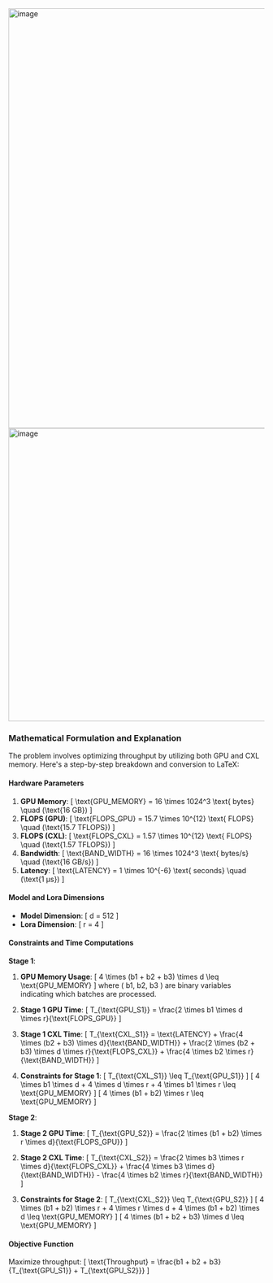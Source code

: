 <img width="826" alt="image" src="https://github.com/user-attachments/assets/789bc76f-3688-4760-8a2d-118f31a8a615">

<img width="577" alt="image" src="https://github.com/user-attachments/assets/d121bb3d-d917-456b-8f7d-48dbf66f3ea3">


### Mathematical Formulation and Explanation

The problem involves optimizing throughput by utilizing both GPU and CXL memory. Here's a step-by-step breakdown and conversion to LaTeX:

#### Hardware Parameters

1. **GPU Memory**:
   \[
   \text{GPU\_MEMORY} = 16 \times 1024^3 \text{ bytes} \quad (\text{16 GB})
   \]
2. **FLOPS (GPU)**:
   \[
   \text{FLOPS\_GPU} = 15.7 \times 10^{12} \text{ FLOPS} \quad (\text{15.7 TFLOPS})
   \]
3. **FLOPS (CXL)**:
   \[
   \text{FLOPS\_CXL} = 1.57 \times 10^{12} \text{ FLOPS} \quad (\text{1.57 TFLOPS})
   \]
4. **Bandwidth**:
   \[
   \text{BAND\_WIDTH} = 16 \times 1024^3 \text{ bytes/s} \quad (\text{16 GB/s})
   \]
5. **Latency**:
   \[
   \text{LATENCY} = 1 \times 10^{-6} \text{ seconds} \quad (\text{1 µs})
   \]

#### Model and Lora Dimensions

- **Model Dimension**:
  \[
  d = 512
  \]
- **Lora Dimension**:
  \[
  r = 4
  \]

#### Constraints and Time Computations

**Stage 1**:

1. **GPU Memory Usage**:
   \[
   4 \times (b1 + b2 + b3) \times d \leq \text{GPU\_MEMORY}
   \]
   where \( b1, b2, b3 \) are binary variables indicating which batches are processed.

2. **Stage 1 GPU Time**:
   \[
   T_{\text{GPU\_S1}} = \frac{2 \times b1 \times d \times r}{\text{FLOPS\_GPU}}
   \]

3. **Stage 1 CXL Time**:
   \[
   T_{\text{CXL\_S1}} = \text{LATENCY} + \frac{4 \times (b2 + b3) \times d}{\text{BAND\_WIDTH}} + \frac{2 \times (b2 + b3) \times d \times r}{\text{FLOPS\_CXL}} + \frac{4 \times b2 \times r}{\text{BAND\_WIDTH}}
   \]

4. **Constraints for Stage 1**:
   \[
   T_{\text{CXL\_S1}} \leq T_{\text{GPU\_S1}}
   \]
   \[
   4 \times b1 \times d + 4 \times d \times r + 4 \times b1 \times r \leq \text{GPU\_MEMORY}
   \]
   \[
   4 \times (b1 + b2) \times r \leq \text{GPU\_MEMORY}
   \]

**Stage 2**:

1. **Stage 2 GPU Time**:
   \[
   T_{\text{GPU\_S2}} = \frac{2 \times (b1 + b2) \times r \times d}{\text{FLOPS\_GPU}}
   \]

2. **Stage 2 CXL Time**:
   \[
   T_{\text{CXL\_S2}} = \frac{2 \times b3 \times r \times d}{\text{FLOPS\_CXL}} + \frac{4 \times b3 \times d}{\text{BAND\_WIDTH}} - \frac{4 \times b2 \times r}{\text{BAND\_WIDTH}}
   \]

3. **Constraints for Stage 2**:
   \[
   T_{\text{CXL\_S2}} \leq T_{\text{GPU\_S2}}
   \]
   \[
   4 \times (b1 + b2) \times r + 4 \times r \times d + 4 \times (b1 + b2) \times d \leq \text{GPU\_MEMORY}
   \]
   \[
   4 \times (b1 + b2 + b3) \times d \leq \text{GPU\_MEMORY}
   \]

#### Objective Function

Maximize throughput:
\[
\text{Throughput} = \frac{b1 + b2 + b3}{T_{\text{GPU\_S1}} + T_{\text{GPU\_S2}}}
\]
